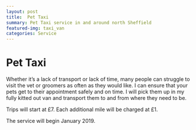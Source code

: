 ```yaml
---
layout: post
title:  Pet Taxi
summary: Pet Taxi service in and around north Sheffield
featured-img: taxi_van
categories: Service
---
```


# Pet Taxi

Whether it’s a lack of transport or lack of time, many people can struggle to visit the vet or groomers as often as they would like. I can ensure that your pets get to their appointment safely and on time. I will pick them up in my fully kitted out van and transport them to and from where they need to be.

Trips will start at £7. Each additional mile will be charged at £1.

The service will begin January 2019.

